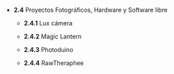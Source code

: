 * **2.4** Proyectos Fotográficos, Hardware y Software libre

  * **2.4.1** Lux cámera

  * **2.4.2** Magic Lantern

  * **2.4.3** Photoduino

  * **2.4.4** RawTheraphee

